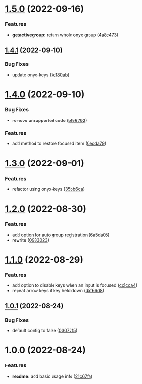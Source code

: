 # [1.5.0](https://github.com/garredow/onyx-navigation/compare/v1.4.1...v1.5.0) (2022-09-16)


### Features

* **getactivegroup:** return whole onyx group ([4a8c473](https://github.com/garredow/onyx-navigation/commit/4a8c473e1fc86ab1a4677c480e3a49b8504d8315))

## [1.4.1](https://github.com/garredow/onyx-navigation/compare/v1.4.0...v1.4.1) (2022-09-10)


### Bug Fixes

* update onyx-keys ([7e180ab](https://github.com/garredow/onyx-navigation/commit/7e180ab2fbe5cbe2087de1bf17e9de7c97e10768))

# [1.4.0](https://github.com/garredow/onyx-navigation/compare/v1.3.0...v1.4.0) (2022-09-10)


### Bug Fixes

* remove unsupported code ([b156792](https://github.com/garredow/onyx-navigation/commit/b156792c5f85abbea8532d5fdf4499a9e7bb1531))


### Features

* add method to restore focused item ([0ecda79](https://github.com/garredow/onyx-navigation/commit/0ecda795e32893b90babd6c0dc2eed4a2f5a5245))

# [1.3.0](https://github.com/garredow/onyx-navigation/compare/v1.2.0...v1.3.0) (2022-09-01)


### Features

* refactor using onyx-keys ([35bb6ca](https://github.com/garredow/onyx-navigation/commit/35bb6caa00c6f7a68714fc179832bfca6d09c0ca))

# [1.2.0](https://github.com/garredow/onyx-navigation/compare/v1.1.0...v1.2.0) (2022-08-30)


### Features

* add option for auto group registration ([6a5da05](https://github.com/garredow/onyx-navigation/commit/6a5da05824f3d2d86e008c6eb104770f563bc62a))
* rewrite ([0983023](https://github.com/garredow/onyx-navigation/commit/09830236c06bb732927f9f8948e3564d5f614e0e))

# [1.1.0](https://github.com/garredow/onyx-navigation/compare/v1.0.1...v1.1.0) (2022-08-29)


### Features

* add option to disable keys when an input is focused ([cc1cca4](https://github.com/garredow/onyx-navigation/commit/cc1cca41fdb1b55196e98ed2078bac17de1b3fc7))
* repeat arrow keys if key held down ([d5f66d8](https://github.com/garredow/onyx-navigation/commit/d5f66d8d9cf729da2265c22699fb6cf169c8fcc6))

## [1.0.1](https://github.com/garredow/onyx-navigation/compare/v1.0.0...v1.0.1) (2022-08-24)


### Bug Fixes

* default config to false ([03072f5](https://github.com/garredow/onyx-navigation/commit/03072f5a2ae69235873f85deff93c124ca61b5c3))

# 1.0.0 (2022-08-24)


### Features

* **readme:** add basic usage info ([21c67fa](https://github.com/garredow/onyx-navigation/commit/21c67fa2df2975e3652478c842ac7036f4678b97))
